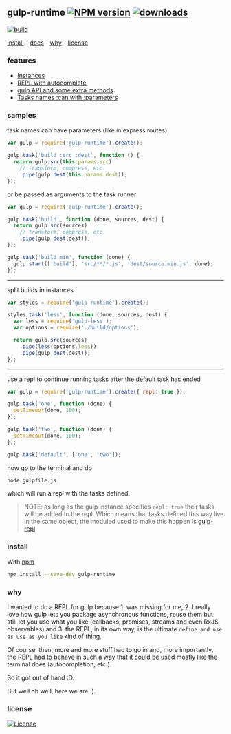 ## gulp-runtime [![NPM version][badge-version]][npm] [![downloads][badge-downloads]][npm]

[![build][badge-build]][travis-build]

[install](#install) -
[docs](#docs) -
[why](#why) -
[license](#license)

### features

 - [Instances](docs/README.md#multiple-instances)
 - [REPL with autocomplete](docs/README.md#repl-with-autocomplete)
 - [gulp API and some extra methods](docs/README.md#gulp-api-and-more)
 - [Tasks names :can with :parameters](docs/README.md#tasks-with-parameters)

### samples

task names can have parameters (like in express routes)

```js
var gulp = require('gulp-runtime').create();

gulp.task('build :src :dest', function () {
  return gulp.src(this.params.src)
    // transform, compress, etc.
    .pipe(gulp.dest(this.params.dest));
});
```

or be passed as arguments to the task runner

```js
var gulp = require('gulp-runtime').create();

gulp.task('build', function (done, sources, dest) {
  return gulp.src(sources)
    // transform, compress, etc.
    .pipe(gulp.dest(dest));
});

gulp.task('build min', function (done) {
  gulp.start(['build'], 'src/**/*.js', 'dest/source.min.js', done);
});
```

___

split builds in instances

```js
var styles = require('gulp-runtime').create();

styles.task('less', function (done, sources, dest) {
  var less = require('gulp-less');
  var options = require('./build/options');

  return gulp.src(sources)
    .pipe(less(options.less))
    .pipe(gulp.dest(dest));
});
```

___

use a repl to continue running tasks after the default task has ended

```js
var gulp = require('gulp-runtime').create({ repl: true });

gulp.task('one', function (done) {
  setTimeout(done, 100);
});

gulp.task('two', function (done) {
  setTimeout(done, 100);
});

gulp.task('default', ['one', 'two']);
```

now go to the terminal and do

```sh
node gulpfile.js
```

which will run a repl with the tasks defined.

> NOTE: as long as the gulp instance specifies `repl: true`
> their tasks will be added to the repl. Which means that tasks defined this way live in the same object, the moduled used to make this happen is [gulp-repl][gulp-repl]

### install

With [npm][npm]

```sh
npm install --save-dev gulp-runtime
```

### why

I wanted to do a REPL for gulp because 1. was missing for me, 2. I really love how gulp lets you package asynchronous functions, reuse them but still let you use what you like (callbacks, promises, streams and even RxJS observables) and 3. the REPL, in its own way, is the ultimate `define and use as use as you like` kind of thing.

Of course, then, more and more stuff had to go in and, more importantly, the REPL had to behave in such a way that it could be used mostly like the terminal does (autocompletion, etc.).

So it got out of hand :D.

But well oh well, here we are :).

### license

[![License][badge-license]][license]

<!-- links -->

[npm]: npmjs.com/gulp-runtime
[license]: opensource.org/licenses/MIT
[vinylFs]: npmjs.com/package/vinyl-fs
[gulp-repl]: github.com/stringparser/gulp-repl
[travis-build]: travis-ci.org/stringparser/gulp-runtime/builds

[badge-build]: http://img.shields.io/travis/stringparser/gulp-runtime/master.svg?style=flat-square
[badge-version]: http://img.shields.io/npm/v/gulp-runtime.svg?style=flat-square
[badge-license]: http://img.shields.io/npm/l/gulp-runtime.svg?style=flat-square
[badge-downloads]: http://img.shields.io/npm/dm/gulp-runtime.svg?style=flat-square
